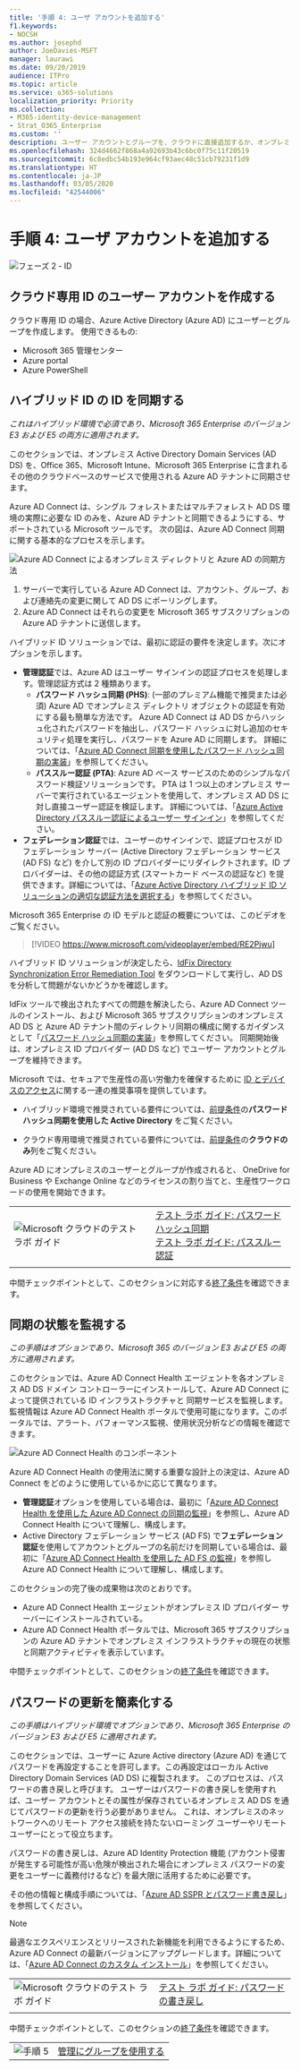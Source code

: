 ```yaml
---
title: '手順 4: ユーザ アカウントを追加する'
f1.keywords:
- NOCSH
ms.author: josephd
author: JoeDavies-MSFT
manager: laurawi
ms.date: 09/20/2019
audience: ITPro
ms.topic: article
ms.service: o365-solutions
localization_priority: Priority
ms.collection:
- M365-identity-device-management
- Strat_O365_Enterprise
ms.custom: ''
description: ユーザー アカウントとグループを、クラウドに直接追加するか、オンプレミス ディレクトリと同期することにより追加します。
ms.openlocfilehash: 324d4662f868a4a92693b43c6bc0f75c11f20519
ms.sourcegitcommit: 6c8edbc54b193e964cf93aec48c51cb79231f1d9
ms.translationtype: HT
ms.contentlocale: ja-JP
ms.lasthandoff: 03/05/2020
ms.locfileid: "42544006"
---
```

# <a name="step-4-add-your-user-accounts"></a>手順 4: ユーザ アカウントを追加する

![フェーズ 2 - ID](../media/deploy-foundation-infrastructure/identity_icon-small.png)

<a name="identity-cloud-only"></a>
## <a name="create-your-user-accounts-for-cloud-only-identity"></a>クラウド専用 ID のユーザー アカウントを作成する

クラウド専用 ID の場合、Azure Active Directory (Azure AD) にユーザーとグループを作成します。 使用できるもの:

- Microsoft 365 管理センター
- Azure portal
- Azure PowerShell

<a name="identity-sync"></a>
## <a name="synchronize-identities-for-hybrid-identity"></a>ハイブリッド ID の ID を同期する

*これはハイブリッド環境で必須であり、Microsoft 365 Enterprise のバージョン E3 および E5 の両方に適用されます。*

このセクションでは、オンプレミス Active Directory Domain Services (AD DS) を、Office 365、Microsoft Intune、Microsoft 365 Enterprise に含まれるその他のクラウドベースのサービスで使用される Azure AD テナントに同期させます。

Azure AD Connect は、シングル フォレストまたはマルチフォレスト AD DS 環境の実際に必要な ID のみを、Azure AD テナントと同期できるようにする、サポートされている Microsoft ツールです。 次の図は、Azure AD Connect 同期に関する基本的なプロセスを示します。

![Azure AD Connect によるオンプレミス ディレクトリと Azure AD の同期方法](../media/identity-add-user-accounts/azure-ad-connect.png)

1. サーバーで実行している Azure AD Connect は、アカウント、グループ、および連絡先の変更に関して AD DS にポーリングします。
2. Azure AD Connect はそれらの変更を Microsoft 365 サブスクリプションの Azure AD テナントに送信します。

ハイブリッド ID ソリューションでは、最初に認証の要件を決定します。次にオプションを示します。

- **管理認証**では、Azure AD はユーザー サインインの認証プロセスを処理します。管理認証方式は 2 種類あります。 
    - **パスワード ハッシュ同期 (PHS)**: (一部のプレミアム機能で推奨または必須) Azure AD でオンプレミス ディレクトリ オブジェクトの認証を有効にする最も簡単な方法です。 Azure AD Connect は AD DS からハッシュ化されたパスワードを抽出し、パスワード ハッシュに対し追加のセキュリティ処理を実行し、パスワードを Azure AD に同期します。 詳細については、「[Azure AD Connect 同期を使用したパスワード ハッシュ同期の実装](https://docs.microsoft.com/azure/active-directory/hybrid/how-to-connect-password-hash-synchronization)」を参照してください。
    - **パススルー認証 (PTA)**: Azure AD ベース サービスのためのシンプルなパスワード検証ソリューションです。 PTA は 1 つ以上のオンプレミス サーバーで実行されているエージェントを使用して、オンプレミス AD DS に対し直接ユーザー認証を検証します。 詳細については、「[Azure Active Directory パススルー認証によるユーザー サインイン](https://docs.microsoft.com/azure/active-directory/connect/active-directory-aadconnect-pass-through-authentication)」を参照してください。
- **フェデレーション認証**では、ユーザーのサインインで、認証プロセスが ID フェデレーション サーバー (Active Directory フェデレーション サービス (AD FS) など) を介して別の ID プロバイダーにリダイレクトされます。ID プロバイダーは、その他の認証方式 (スマートカード ベースの認証など) を提供できます。詳細については、「[Azure Active Directory ハイブリッド ID ソリューションの適切な認証方法を選択する](https://docs.microsoft.com/azure/security/azure-ad-choose-authn)」を参照してください。

Microsoft 365 Enterprise の ID モデルと認証の概要については、このビデオをご覧ください。

<p> </p>

> [!VIDEO https://www.microsoft.com/videoplayer/embed/RE2Pjwu]

ハイブリッド ID ソリューションが決定したら、[IdFix Directory Synchronization Error Remediation Tool](https://www.microsoft.com/download/details.aspx?id=36832) をダウンロードして実行し、AD DS を分析して問題がないかどうかを確認します。

IdFix ツールで検出されたすべての問題を解決したら、Azure AD Connect ツールのインストール、および Microsoft 365 サブスクリプションのオンプレミス AD DS と Azure AD テナント間のディレクトリ同期の構成に関するガイダンスとして「[パスワード ハッシュ同期の実装](https://docs.microsoft.com/azure/active-directory/connect/active-directory-aadconnectsync-implement-password-hash-synchronization)」を参照してください。 同期開始後は、オンプレミス ID プロバイダー (AD DS など) でユーザー アカウントとグループを維持できます。

Microsoft では、セキュアで生産性の高い労働力を確保するために [ID とデバイスのアクセス](microsoft-365-policies-configurations.md)に関する一連の推奨事項を提供しています。 

- ハイブリッド環境で推奨されている要件については、[前提条件](identity-access-prerequisites.md#prerequisites)の**パスワード ハッシュ同期を使用した Active Directory** をご覧ください。 

- クラウド専用環境で推奨されている要件については、[前提条件](identity-access-prerequisites.md#prerequisites)の**クラウドのみ**列をご覧ください。

Azure AD にオンプレミスのユーザーとグループが作成されると、 OneDrive for Business や Exchange Online などのライセンスの割り当てと、生産性ワークロードの使用を開始できます。

|||
|:-------|:-----|
|![Microsoft クラウドのテスト ラボ ガイド](../media/m365-enterprise-test-lab-guides/cloud-tlg-icon-small.png)| [テスト ラボ ガイド: パスワード ハッシュ同期](password-hash-sync-m365-ent-test-environment.md)<br> [テスト ラボ ガイド: パススルー認証](pass-through-auth-m365-ent-test-environment.md) |
|||

中間チェックポイントとして、このセクションに対応する[終了条件](identity-exit-criteria.md#crit-identity-sync)を確認できます。

<a name="identity-sync-health"></a>
## <a name="monitor-synchronization-health"></a>同期の状態を監視する

*この手順はオプションであり、Microsoft 365 のバージョン E3 および E5 の両方に適用されます。*

このセクションでは、Azure AD Connect Health エージェントを各オンプレミス AD DS ドメイン コントローラーにインストールして、Azure AD Connect によって提供されている ID インフラストラクチャと 同期サービスを監視します。 監視情報は Azure AD Connect Health ポータルで使用可能になります。このポータルでは、アラート、パフォーマンス監視、使用状況分析などの情報を確認できます。

![Azure AD Connect Health のコンポーネント](../media/identity-add-user-accounts/identity-azure-ad-connect-health.png)

Azure AD Connect Health の使用法に関する重要な設計上の決定は、Azure AD Connect をどのように使用しているかに応じて異なります。

- **管理認証**オプションを使用している場合は、最初に「[Azure AD Connect Health を使用した Azure AD Connect の同期の監視](https://docs.microsoft.com/azure/active-directory/connect-health/active-directory-aadconnect-health-sync)」を参照し、Azure AD Connect Health について理解し、構成します。
- Active Directory フェデレーション サービス (AD FS) で**フェデレーション認証**を使用してアカウントとグループの名前だけを同期している場合は、最初に「[Azure AD Connect Health を使用した AD FS の監視](https://docs.microsoft.com/azure/active-directory/connect-health/active-directory-aadconnect-health-adfs)」を参照し Azure AD Connect Health について理解し、構成します。

このセクションの完了後の成果物は次のとおりです。

- Azure AD Connect Health エージェントがオンプレミス ID プロバイダー サーバーにインストールされている。
- Azure AD Connect Health ポータルでは、Microsoft 365 サブスクリプションの Azure AD テナントでオンプレミス インフラストラクチャの現在の状態と同期アクティビティを表示しています。

中間チェックポイントとして、このセクションの[終了条件](identity-exit-criteria.md#crit-identity-sync-health)を確認できます。



<a name="identity-pw-writeback"></a>
## <a name="simplify-password-updates"></a>パスワードの更新を簡素化する

*この手順はハイブリッド環境でオプションであり、Microsoft 365 Enterprise のバージョン E3 および E5 に適用されます。*

このセクションでは、ユーザーに Azure Active directory (Azure AD) を通じてパスワードを再設定することを許可します。この再設定はローカル Active Directory Domain Services (AD DS) に複製されます。 このプロセスは、パスワードの書き戻しと呼びます。 ユーザーはパスワードの書き戻しを使用すれば、ユーザー アカウントとその属性が保存されているオンプレミス AD DS を通じてパスワードの更新を行う必要がありません。 これは、オンプレミスのネットワークへのリモート アクセス接続を持たないローミング ユーザーやリモート ユーザーにとって役立ちます。

パスワードの書き戻しは、Azure AD Identity Protection 機能 (アカウント侵害が発生する可能性が高い危険が検出された場合にオンプレミス パスワードの変更をユーザーに義務付けるなど) を最大限に活用するために必要です。

その他の情報と構成手順については、「[Azure AD SSPR とパスワード書き戻し](https://docs.microsoft.com/azure/active-directory/active-directory-passwords-writeback)」を参照してください。

>[!Note]
>最適なエクスペリエンスとリリースされた新機能を利用できるようにするため、Azure AD Connect の最新バージョンにアップグレードします。詳細については、「[Azure AD Connect のカスタム インストール](https://docs.microsoft.com/azure/active-directory/connect/active-directory-aadconnect-get-started-custom)」を参照してください。
>

|||
|:-------|:-----|
|![Microsoft クラウドのテスト ラボ ガイド](../media/m365-enterprise-test-lab-guides/cloud-tlg-icon-small.png)| [テスト ラボ ガイド: パスワードの書き戻し](password-writeback-m365-ent-test-environment.md) |
|||

中間チェックポイントとして、このセクションの[終了条件](identity-exit-criteria.md#crit-identity-pw-writeback)を確認できます。

|||
|:-------|:-----|
|![手順 5](../media/stepnumbers/Step5.png)| [管理にグループを使用する](identity-use-group-management.md) |
